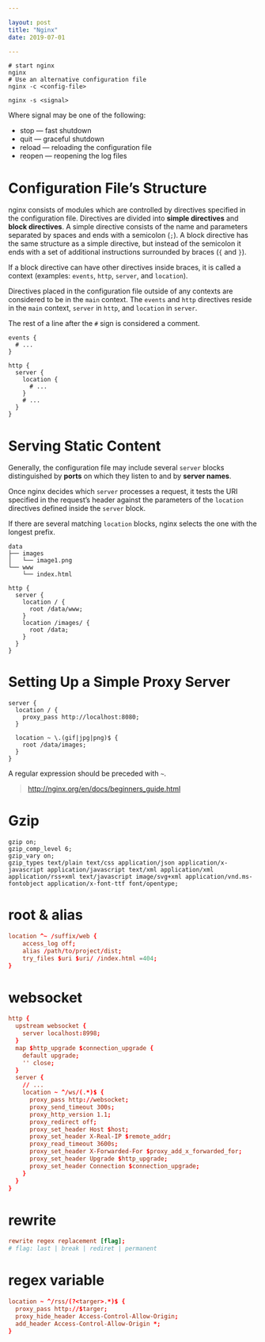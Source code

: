 ```yaml
---

layout: post
title: "Nginx"
date: 2019-07-01

---
```


```shell
# start nginx
nginx
# Use an alternative configuration file
nginx -c <config-file>
```

```shell
nginx -s <signal>
```

Where signal may be one of the following:

- stop — fast shutdown
- quit — graceful shutdown
- reload — reloading the configuration file
- reopen — reopening the log files

# Configuration File’s Structure
nginx consists of modules which are controlled by directives specified in the configuration file. Directives are divided into **simple directives** and **block directives**. 
A simple directive consists of the name and parameters separated by spaces and ends with a semicolon (`;`). 
A block directive has the same structure as a simple directive, but instead of the semicolon it ends with a set of additional instructions surrounded by braces (`{` and `}`). 

If a block directive can have other directives inside braces, it is called a context (examples: `events`, `http`, `server`, and `location`).

Directives placed in the configuration file outside of any contexts are considered to be in the `main` context. The `events` and `http` directives reside in the `main` context, `server` in `http`, and `location` in `server`.

The rest of a line after the `#` sign is considered a comment.

```config
events {
  # ...
}

http {
  server {
    location {
      # ...
    }
    # ...
  }
}
```

# Serving Static Content

Generally, the configuration file may include several `server` blocks distinguished by **ports** on which they listen to and by **server names**.

Once nginx decides which `server` processes a request, it tests the URI specified in the request’s header against the parameters of the `location` directives defined inside the `server` block.

If there are several matching `location` blocks, nginx selects the one with the longest prefix.

```
data
├── images
│   └── image1.png
└── www
    └── index.html
```

```config
http {
  server {
    location / {
      root /data/www;
    }
    location /images/ {
      root /data;
    }
  }
}
```

# Setting Up a Simple Proxy Server

```config
server {
  location / {
    proxy_pass http://localhost:8080;
  }

  location ~ \.(gif|jpg|png)$ {
    root /data/images;
  }
}
```

A regular expression should be preceded with `~`.

> <http://nginx.org/en/docs/beginners_guide.html>

# Gzip

```
gzip on;
gzip_comp_level 6;
gzip_vary on;
gzip_types text/plain text/css application/json application/x-javascript application/javascript text/xml application/xml application/rss+xml text/javascript image/svg+xml application/vnd.ms-fontobject application/x-font-ttf font/opentype;
```

# root & alias

```conf
location ^~ /suffix/web {
    access_log off;
    alias /path/to/project/dist;
    try_files $uri $uri/ /index.html =404;
}
```

# websocket

```conf
http {
  upstream websocket {
    server localhost:8998; 
  }
  map $http_upgrade $connection_upgrade { 
    default upgrade; 
    '' close; 
  } 
  server {
    // ...
    location ~ ^/ws/(.*)$ {
      proxy_pass http://websocket;
      proxy_send_timeout 300s;
      proxy_http_version 1.1; 
      proxy_redirect off; 
      proxy_set_header Host $host; 
      proxy_set_header X-Real-IP $remote_addr; 
      proxy_read_timeout 3600s; 
      proxy_set_header X-Forwarded-For $proxy_add_x_forwarded_for; 
      proxy_set_header Upgrade $http_upgrade; 
      proxy_set_header Connection $connection_upgrade; 
    }
  }
}
```

# rewrite

```conf
rewrite regex replacement [flag];
# flag: last | break | rediret | permanent
```

# regex variable
```conf
location ~ ^/rss/(?<targer>.*)$ {
  proxy_pass http://$targer;
  proxy_hide_header Access-Control-Allow-Origin;
  add_header Access-Control-Allow-Origin *;
}
```